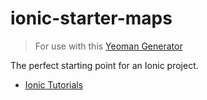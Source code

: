 ionic-starter-maps
==========================
> For use with this [Yeoman Generator](https://github.com/diegonetto/generator-ionic)

The perfect starting point for an Ionic project.

- [Ionic Tutorials](http://ionicframework.com/tutorials/)
